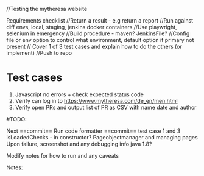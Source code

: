 //Testing the mytheresa website

Requirements checklist
//Return a result - e.g return a report
//Run against diff envs, local, staging, jenkins docker containers
//Use playwright, selenium in emergency
//Build procedure - maven? JenkinsFile?
//Config file or env option to control what environment, default option if primary not present
// Cover 1 of 3 test cases and explain how to do the others (or implement)
//Push to repo


# Test cases

1. Javascript no errors + check expected status code
2. Verify can log in to https://www.mytheresa.com/de_en/men.html 
3. Verify open PRs and output list of PR as CSV with name date and author



#TODO:

Next
==commit==
Run code formatter
==commit==
test case 1 and 3
isLoadedChecks - in constructor?
Pageobjectmanager and managing pages
Upon failure, screenshot and any debugging info
java 1.8?

Modify notes for how to run and any caveats

Notes:



